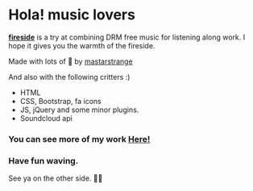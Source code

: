 # Hola! music lovers

[**fireside**]() is a try at combining DRM free music for listening along work. I hope it gives you the warmth of the fireside.

<!-- ![jotter front](https://i.imgur.com/tm8O2Un.png) -->

Made with lots of 🖤 by [mastarstrange](https://mastarstrange.github.io)

And also with the following critters :)

- HTML
- CSS, Bootstrap, fa icons
- JS, jQuery and some minor plugins.
- Soundcloud api
<!-- - node.js
- mongoDB (mongoose, atlas)
- more on the app -->

### You can see more of my work [Here!](https://mastarstrange.github.io)

### Have fun waving.

See ya on the other side. ✌🏽

